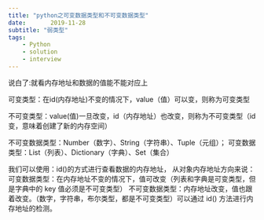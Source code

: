 ```yaml
---
title: "python之可变数据类型和不可变数据类型"
date:       2019-11-28
subtitle: "弱类型"
tags:
	- Python
	- solution
	- interview
---
```




说白了:就看内存地址和数据的值能不能对应上

可变类型：在id(内存地址)不变的情况下，value（值）可以变，则称为可变类型

不可变类型：value(值)一旦改变，id（内存地址）也改变，则称为不可变类型（id变，意味着创建了新的内存空间）



不可变数据类型：Number（数字）、String（字符串）、Tuple（元组）；
可变数据类型：List（列表）、Dictionary（字典）、Set（集合）

我们可以使用：id()的方式进行查看数据的内存地址， 从对象内存地址方向来说：
可变数据类型：在内存地址不变的情况下，值可改变（列表和字典是可变类型，但是字典中的 key 值必须是不可变类型）
不可变数据类型：内存地址改变，值也跟着改变。（数字，字符串，布尔类型，都是不可变类型）可以通过 id() 方法进行内存地址的检测。

